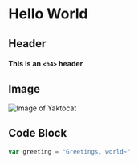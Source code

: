 # Hello World
## Header
#### This is an `<h4>` header

## Image
![Image of Yaktocat](https://octodex.github.com/images/yaktocat.png)

## Code Block
```javascript
var greeting = "Greetings, world~"
```
